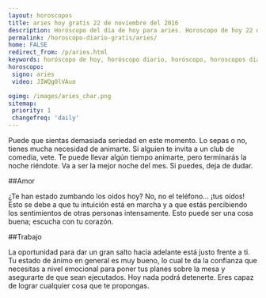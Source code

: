 ```yaml
---
layout: horoscopos
title: aries hoy gratis 22 de noviembre del 2016 
description: Horóscopo del dia de hoy para aries. Horoscopo de hoy 22 de noviembre del 2016. Las predicciones de amor, trabajo, vida personal gratis.
permalink: /horoscopo-diario-gratis/aries/
home: FALSE
redirect_from: /p/aries.html
keywords: horóscopo de hoy, horóscopo diario, horóscopo, horoscopos diarios gratis del dia de hoy, horóscopo diario gratis,horóscopo 2016, horóscopo esperanza gracia, horoscopo aries hoy, horoscop, horóscopos gratis, horoscopo aries, horoscopo aries 2016, Tarot, Astrologia, Zodíaco, aries, horoscopo gratis
horoscopo:
 signo: aries
 video: JIWQg0lVAuo

ogimg: /images/aries_char.png
sitemap:
 priority: 1
 changefreq: 'daily'
---
```



Puede que sientas demasiada seriedad en este momento. Lo sepas o no, tienes mucha necesidad de animarte. Si alguien te invita a un club de comedia, vete. Te puede llevar algún tiempo animarte, pero terminarás la noche riéndote. Va a ser la mejor noche del mes. Si puedes, deja de dudar.

##Amor

¿Te han estado zumbando los oídos hoy? No, no el teléfono... ¡tus oídos! Esto se debe a que tu intuición está en marcha y a que estás percibiendo los sentimientos de otras personas intensamente. Esto puede ser una cosa buena; escucha con tu corazón.

##Trabajo

La oportunidad para dar un gran salto hacia adelante está justo frente a ti. Tu estado de ánimo en general es muy bueno, lo cual te da la confianza que necesitas a nivel emocional para poner tus planes sobre la mesa y asegurarte de que sean ejecutados. Hoy nada podrá detenerte. Eres capaz de lograr cualquier cosa que te propongas.